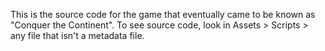 This is the source code for the game that eventually came to be known as "Conquer the Continent". To see source code, look in 
Assets > Scripts > any file that isn't a metadata file.
